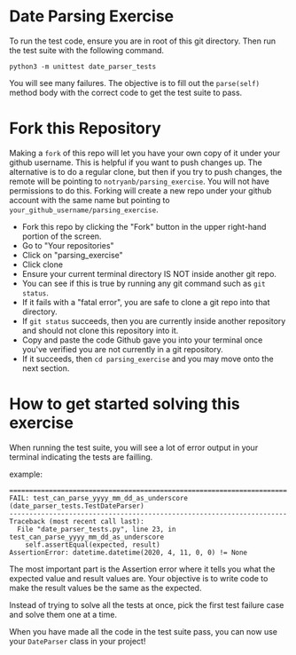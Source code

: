 # Date Parsing Exercise

To run the test code, ensure you are in root of this git directory.
Then run the test suite with the following command.

`python3 -m unittest date_parser_tests`

You will see many failures.
The objective is to fill out the `parse(self)` method body with the correct code to get the test suite to pass.

# Fork this Repository

Making a `fork` of this repo will let you have your own copy of it under your github username.
This is helpful if you want to push changes up. 
The alternative is to do a regular clone,
but then if you try to push changes, the remote will be pointing to `notryanb/parsing_exercise`.
You will not have permissions to do this.
Forking will create a new repo under your github account with the same name but pointing to `your_github_username/parsing_exercise`.

- Fork this repo by clicking the "Fork" button in the upper right-hand portion of the screen.
- Go to "Your repositories"
- Click on "parsing_exercise"
- Click clone
- Ensure your current terminal directory IS NOT inside another git repo.
- You can see if this is true by running any git command such as `git status`.
- If it fails with a "fatal error", you are safe to clone a git repo into that directory.
- If `git status` succeeds, then you are currently inside another repository and should not clone this repository into it.
- Copy and paste the code Github gave you into your terminal once you've verified you are not currently in a git repository.
- If it succeeds, then `cd parsing_exercise` and you may move onto the next section.


# How to get started solving this exercise

When running the test suite, you will see a lot of error output in your terminal indicating the tests are failling.

example:

```
======================================================================
FAIL: test_can_parse_yyyy_mm_dd_as_underscore (date_parser_tests.TestDateParser)
----------------------------------------------------------------------
Traceback (most recent call last):
  File "date_parser_tests.py", line 23, in test_can_parse_yyyy_mm_dd_as_underscore
    self.assertEqual(expected, result)
AssertionError: datetime.datetime(2020, 4, 11, 0, 0) != None
```

The most important part is the Assertion error where it tells you what the expected value and result values are.
Your objective is to write code to make the result values be the same as the expected.

Instead of trying to solve all the tests at once,
pick the first test failure case and solve them one at a time.

When you have made all the code in the test suite pass,
you can now use your `DateParser` class in your project!
